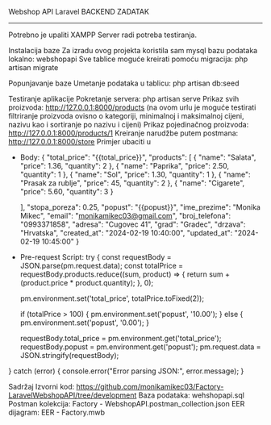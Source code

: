 Webshop API
Laravel
BACKEND ZADATAK
________________

Potrebno je upaliti XAMPP Server radi potreba testiranja.

Instalacija baze
Za izradu ovog projekta koristila sam mysql bazu podataka lokalno: webshopapi
Sve tablice moguće kreirati pomoću migracija: php artisan migrate


Popunjavanje baze
Umetanje podataka u tablicu: php artisan db:seed


Testiranje aplikacije
Pokretanje servera: php artisan serve
Prikaz svih proizvoda: http://127.0.0.1:8000/products (na ovom urlu je moguće testirati filtriranje proizvoda ovisno o kategoriji, minimalnoj i maksimalnoj cijeni, nazivu kao i sortiranje po nazivu i cijeni)
Prikaz pojedinačnog proizvoda: http://127.0.0.1:8000/products/1
Kreiranje narudžbe putem postmana: http://127.0.0.1:8000/store
Primjer ubaciti u
- Body:
{
    "total_price": "{{total_price}}",
    "products": [
        {
            "name": "Salata",
            "price": 1.36,
            "quantity": 2
        },
        {
            "name": "Paprika",
            "price": 2.50,
            "quantity": 1
        },
        {
            "name": "Sol",
            "price": 1.30,
            "quantity": 1
        },
        {
            "name": "Prasak za rublje",
            "price": 45,
            "quantity": 2
        },
        {
            "name": "Cigarete",
            "price": 5.60,
            "quantity": 3
        }

    ],
    "stopa_poreza": 0.25,
    "popust": "{{popust}}",
    "ime_prezime": "Monika Mikec",
    "email": "monikamikec03@gmail.com",
    "broj_telefona": "0993371858",
    "adresa": "Cugovec 41",
    "grad": "Gradec",
    "drzava": "Hrvatska",
    "created_at": "2024-02-19 10:40:00",
    "updated_at": "2024-02-19 10:45:00"
}
- Pre-request Script:
try {
    const requestBody = JSON.parse(pm.request.data);
    const totalPrice = requestBody.products.reduce((sum, product) => {
        return sum + (product.price * product.quantity);
    }, 0);

    pm.environment.set('total_price', totalPrice.toFixed(2));

    if (totalPrice > 100) {
        pm.environment.set('popust', '10.00');
    } else {
        pm.environment.set('popust', '0.00');
    }

    requestBody.total_price = pm.environment.get('total_price');
    requestBody.popust = pm.environment.get('popust');
    pm.request.data = JSON.stringify(requestBody);

} catch (error) {
    console.error("Error parsing JSON:", error.message);
}


Sadržaj
Izvorni kod: https://github.com/monikamikec03/Factory-LaravelWebshopAPI/tree/development
Baza podataka: wehshopapi.sql
Postman kolekcija: Factory - WebshopAPI.postman_collection.json
EER dijagram: EER - Factory.mwb

